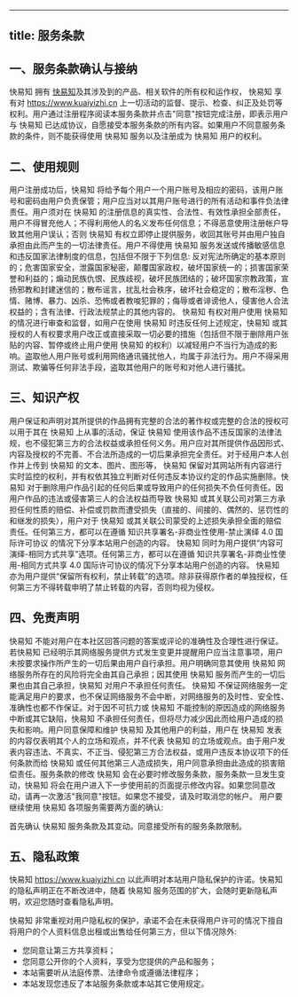 
---
title: 服务条款
---

## 一、服务条款确认与接纳

快易知 拥有 <a href="https://www.kuaiyizhi.cn">快易知</a>及其涉及到的产品、相关软件的所有权和运作权， 快易知 享有对 https://www.kuaiyizhi.cn 上一切活动的监督、提示、检查、纠正及处罚等权利。用户通过注册程序阅读本服务条款并点击"同意"按钮完成注册，即表示用户与 快易知 已达成协议，自愿接受本服务条款的所有内容。如果用户不同意服务条款的条件，则不能获得使用 快易知 服务以及注册成为 快易知 用户的权利。

## 二、使用规则

用户注册成功后，快易知 将给予每个用户一个用户账号及相应的密码，该用户账号和密码由用户负责保管；用户应当对以其用户账号进行的所有活动和事件负法律责任。用户须对在 快易知 的注册信息的真实性、合法性、有效性承担全部责任，用户不得冒充他人；不得利用他人的名义发布任何信息；不得恶意使用注册帐户导致其他用户误认；否则 快易知 有权立即停止提供服务，收回其账号并由用户独自承担由此而产生的一切法律责任。用户不得使用 快易知 服务发送或传播敏感信息和违反国家法律制度的信息，包括但不限于下列信息: 反对宪法所确定的基本原则的；危害国家安全，泄露国家秘密，颠覆国家政权，破坏国家统一的；损害国家荣誉和利益的；煽动民族仇恨、民族歧视，破坏民族团结的；破坏国家宗教政策，宣扬邪教和封建迷信的；散布谣言，扰乱社会秩序，破坏社会稳定的；散布淫秽、色情、赌博、暴力、凶杀、恐怖或者教唆犯罪的；侮辱或者诽谤他人，侵害他人合法权益的；含有法律、行政法规禁止的其他内容的。 快易知 有权对用户使用 快易知 的情况进行审查和监督，如用户在使用 快易知 时违反任何上述规定，快易知 或其授权的人有权要求用户改正或直接采取一切必要的措施（包括但不限于删除用户张贴的内容、暂停或终止用户使用 快易知 的权利）以减轻用户不当行为造成的影响。盗取他人用户账号或利用网络通讯骚扰他人，均属于非法行为。用户不得采用测试、欺骗等任何非法手段，盗取其他用户的账号和对他人进行骚扰。

## 三、知识产权

用户保证和声明对其所提供的作品拥有完整的合法的著作权或完整的合法的授权可以用于其在 快易知 上从事的活动，保证 快易知 使用该作品不违反国家的法律法规，也不侵犯第三方的合法权益或承担任何义务。用户应对其所提供作品因形式、内容及授权的不完善、不合法所造成的一切后果承担完全责任。对于经用户本人创作并上传到 快易知 的文本、图片、图形等， 快易知 保留对其网站所有内容进行实时监控的权利，并有权依其独立判断对任何违反本协议约定的作品实施删除。快易知 对于删除用户作品引起的任何后果或导致用户的任何损失不负任何责任。因用户作品的违法或侵害第三人的合法权益而导致 快易知 或其关联公司对第三方承担任何性质的赔偿、补偿或罚款而遭受损失（直接的、间接的、偶然的、惩罚性的和继发的损失），用户对于 快易知 或其关联公司蒙受的上述损失承担全面的赔偿责任。任何第三方，都可以在遵循 知识共享署名-非商业性使用-禁止演绎 4.0 国际许可协议 的情况下分享本站用户创造的内容。 快易知 同时为用户提供“内容可演绎-相同方式共享”选项。任何第三方，都可以在遵循 知识共享署名-非商业性使用-相同方式共享 4.0 国际许可协议的情况下分享本站用户创造的内容。 快易知 亦为用户提供“保留所有权利，禁止转载”的选项。除非获得原作者的单独授权，任何第三方不得转载申明了禁止转载的内容，否则均视为侵权。

## 四、免责声明

快易知 不能对用户在本社区回答问题的答案或评论的准确性及合理性进行保证。若快易知 已经明示其网络服务提供方式发生变更并提醒用户应当注意事项，用户未按要求操作所产生的一切后果由用户自行承担。用户明确同意其使用 快易知 网络服务所存在的风险将完全由其自己承担；因其使用 快易知 服务而产生的一切后果也由其自己承担，快易知 对用户不承担任何责任。 快易知 不保证网络服务一定能满足用户的要求，也不保证网络服务不会中断，对网络服务的及时性、安全性、准确性也都不作保证。对于因不可抗力或 快易知 不能控制的原因造成的网络服务中断或其它缺陷，快易知 不承担任何责任，但将尽力减少因此而给用户造成的损失和影响。用户同意保障和维护 快易知 及其他用户的利益，用户在 快易知 发表的内容仅表明其个人的立场和观点，并不代表 快易知 的立场或观点。由于用户发表内容违法、不真实、不正当、侵犯第三方合法权益，或用户违反本协议项下的任何条款而给 快易知 或任何其他第三人造成损失，用户同意承担由此造成的损害赔偿责任。服务条款的修改 快易知 会在必要时修改服务条款，服务条款一旦发生变动，快易知 将会在用户进入下一步使用前的页面提示修改内容。如果您同意改动，请再一次激活"我同意"按钮。如果您不接受，请及时取消您的帐户。 用户要继续使用 快易知 各项服务需要两方面的确认:

首先确认 快易知 服务条款及其变动。同意接受所有的服务条款限制。

## 五、隐私政策

快易知 https://www.kuaiyizhi.cn 以此声明对本站用户隐私保护的许诺。快易知的隐私声明正在不断改进中，随着 快易知 服务范围的扩大，会随时更新隐私声明，欢迎您随时查看隐私声明。

快易知 非常重视对用户隐私权的保护，承诺不会在未获得用户许可的情况下擅自将用户的个人资料信息出租或出售给任何第三方，但以下情况除外:

- 您同意让第三方共享资料；
- 您同意公开你的个人资料，享受为您提供的产品和服务；
- 本站需要听从法庭传票、法律命令或遵循法律程序；
- 本站发现您违反了本站服务条款或本站其它使用规定。